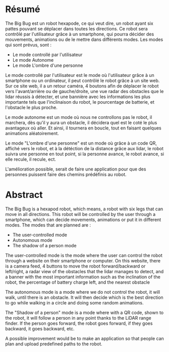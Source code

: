 # Résumé

The Big Bug est un robot hexapode, ce qui veut dire, un robot ayant six pattes pouvant se déplacer dans toutes les directions. Ce robot sera contrôlé par l'utilisateur grâce à un smartphone, qui pourra décider des mouvements, animations ou de le mettre dans différents modes.
Les modes qui sont prévus, sont : 

- Le mode controllé par l'utilisateur
- Le mode Autonome
- Le mode L'ombre d'une personne

Le mode controllé par l'utilisateur est le mode où l'utilisateur grâce à un smartphone ou un ordinateur, il peut contrôlé le robot grâce à un site web. Sur ce site web, il a un retour caméra, 4 boutons afin de déplacer le robot vers l'avant/arrière ou de gauche/droite, une vue radar des obstacles que le lidar réussis à détecter, et une bannière avec les informations les plus importante tels que l'inclinaison du robot, le pourcentage de batterie, et l'obstacle le plus proche.

Le mode autonome est un mode où nous ne controllons pas le robot, il marchera, dès qu'il y aura un obstacle, il décidera quel est le coté le plus avantageux où aller. Et ainsi, il tournera en boucle, tout en faisant quelques animations aléatoirement.

Le mode "L'ombre d'une personne" est un mode où grâce à un code QR, affiché vers le robot, et à la détéction de la distance grâce aux lidar, le robot suivra une personne en tout point, si la personne avance, le robot avance, si elle recule, il recule, ect.

L'amélioration possible, serait de faire une application pour que des personnes puissent faire des chemins prédéfinis au robot.


# Abstract

The Big Bug is a hexapod robot, which means, a robot with six legs that can move in all directions. This robot will be controlled by the user through a smartphone, which can decide movements, animations or put it in different modes.
The modes that are planned are :

- The user-controlled mode
- Autonomous mode
- The shadow of a person mode

The user-controlled mode is the mode where the user can control the robot through a website on their  smartphone or computer. On this website, there is a camera feed, 4 buttons to move the robot forward/backward or left/right, a radar view of the obstacles that the lidar manages to detect, and a banner with the most important information such as the inclination of the robot, the percentage of battery charge left, and the nearest obstacle

The autonomous mode is a mode where we do not control the robot, it will walk, until there is an obstacle. It will then decide which is the best direction to go while walking in a circle and doing some random animations. 

The "Shadow of a person" mode is a mode where with a QR code, shown to the robot, it will follow a person in any point thanks to the LiDAR range finder. If the person goes forward, the robot goes forward, if they goes backward, it goes backward, etc.

A possible improvement would be to make an application so that people can plan and upload predefined paths to the robot.